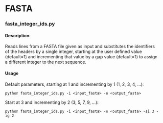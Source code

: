 # FASTA


### fasta_integer_ids.py

#### Description

Reads lines from a FASTA file given as input and substitutes the identifiers of the headers by a single integer, starting
at the user defined value (default=1) and incrementing that value by a gap value (default=1) to assign a different integer
to the next sequence.

#### Usage

Default parameters, starting at 1 and incrementing by 1 (1, 2, 3, 4, ...):

```
python fasta_integer_ids.py -i <input_fasta> -o <output_fasta>
```

Start at 3 and incrementing by 2 (3, 5, 7, 9, ...):

```
python fasta_integer_ids.py -i <input_fasta> -o <output_fasta> -si 3 -ig 2
```
